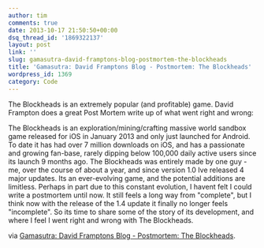 ```yaml
---
author: tim
comments: true
date: 2013-10-17 21:50:50+00:00
dsq_thread_id: '1869322137'
layout: post
link: ''
slug: gamasutra-david-framptons-blog-postmortem-the-blockheads
title: 'Gamasutra: David Framptons Blog - Postmortem: The Blockheads'
wordpress_id: 1369
category: Code
---
```


The Blockheads is an extremely popular (and profitable) game. David Frampton
does a great Post Mortem write up of what went right and wrong:

The Blockheads is an exploration/mining/crafting massive world sandbox game
released for iOS in January 2013 and only just launched for Android. To date
it has had over 7 million downloads on iOS, and has a passionate and growing
fan-base, rarely dipping below 100,000 daily active users since its launch 9
months ago. The Blockheads was entirely made by one guy - me, over the course
of about a year, and since version 1.0 Ive released 4 major updates. Its an
ever-evolving game, and the potential additions are limitless. Perhaps in part
due to this constant evolution, I havent felt I could write a postmortem until
now. It still feels a long way from "complete", but I think now with the
release of the 1.4 update it finally no longer feels "incomplete". So its time
to share some of the story of its development, and where I feel I went right
and wrong with The Blockheads.

via [Gamasutra: David Framptons Blog - Postmortem: The Blockheads](http://www.gamasutra.com/blogs/DavidFrampton/20131012/202246/Postmortem_The_Blockheads.php).